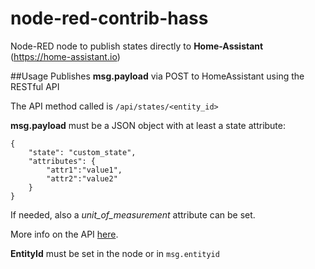# node-red-contrib-hass
Node-RED node to publish states directly to **Home-Assistant** (https://home-assistant.io)

##Usage
Publishes **msg.payload** via POST to HomeAssistant using the RESTful API

The API method called is `/api/states/<entity_id>`

**msg.payload** must be a JSON object with at least a state attribute:
```
{
    "state": "custom_state",
    "attributes": {
        "attr1":"value1",
        "attr2":"value2"
    }
}
```

If needed, also a *unit_of_measurement* attribute can be set.

More info on the API [here](https://home-assistant.io/developers/rest_api/).

**EntityId** must be set in the node or in `msg.entityid`